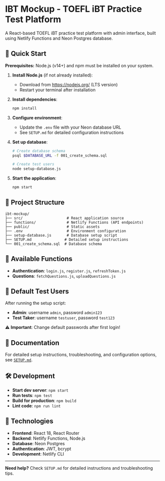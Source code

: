 # IBT Mockup - TOEFL iBT Practice Test Platform

A React-based TOEFL iBT practice test platform with admin interface, built using Netlify Functions and Neon Postgres database.

## 🚀 Quick Start

**Prerequisites:** Node.js (v14+) and npm must be installed on your system.

1. **Install Node.js** (if not already installed):
   - Download from https://nodejs.org/ (LTS version)
   - Restart your terminal after installation

2. **Install dependencies**:
   ```bash
   npm install
   ```

3. **Configure environment**:
   - Update the `.env` file with your Neon database URL
   - See `SETUP.md` for detailed configuration instructions

4. **Set up database**:
   ```bash
   # Create database schema
   psql $DATABASE_URL -f 001_create_schema.sql
   
   # Create test users
   node setup-database.js
   ```

5. **Start the application**:
   ```bash
   npm start
   ```

## 📁 Project Structure

```
ibt-mockup/
├── src/                    # React application source
├── functions/              # Netlify Functions (API endpoints)
├── public/                 # Static assets
├── .env                    # Environment configuration
├── setup-database.js       # Database setup script
├── SETUP.md               # Detailed setup instructions
└── 001_create_schema.sql  # Database schema
```

## 🔧 Available Functions

- **Authentication**: `login.js`, `register.js`, `refreshToken.js`
- **Questions**: `fetchQuestions.js`, `uploadQuestions.js`

## 👥 Default Test Users

After running the setup script:

- **Admin**: username `admin`, password `admin123`
- **Test Taker**: username `testuser`, password `test123`

⚠️ **Important**: Change default passwords after first login!

## 📖 Documentation

For detailed setup instructions, troubleshooting, and configuration options, see [`SETUP.md`](./SETUP.md).

## 🛠 Development

- **Start dev server**: `npm start`
- **Run tests**: `npm test`
- **Build for production**: `npm build`
- **Lint code**: `npm run lint`

## 🔗 Technologies

- **Frontend**: React 18, React Router
- **Backend**: Netlify Functions, Node.js
- **Database**: Neon Postgres
- **Authentication**: JWT, bcrypt
- **Development**: Netlify CLI

---

**Need help?** Check `SETUP.md` for detailed instructions and troubleshooting tips.